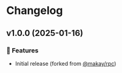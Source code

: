 # Changelog

## v1.0.0 (2025-01-16)

### 🚀 Features

- Initial release (forked from [@makay/rpc](https://github.com/Makay11/rpc))
